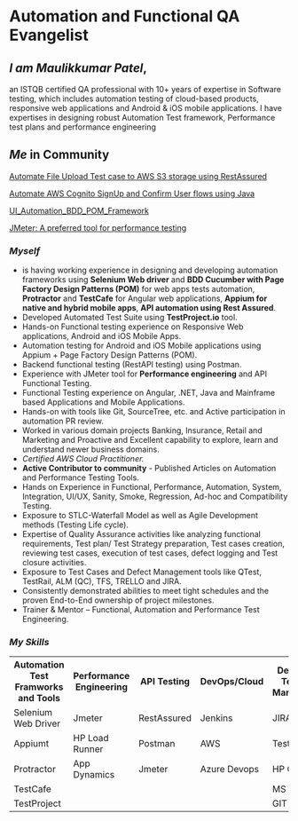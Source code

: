 # Automation and Functional QA Evangelist

## <em>I am Maulikkumar Patel</em>,
an ISTQB certified QA professional with 10+ years of expertise in Software testing, which includes automation testing of cloud-based products, responsive web applications and Android & iOS mobile applications. I have expertises in designing robust Automation Test framework, Performance test plans and performance engineering

## <em>Me</em> in Community
<a href="https://eliminatormp.medium.com/automate-file-upload-test-case-to-aws-s3-storage-using-restassured-c18e718eaf42">Automate File Upload Test case to AWS S3 storage using RestAssured</a>

<a href="https://eliminatormp.medium.com/automate-aws-cognito-signup-and-confirm-user-flows-using-java-4ff1996fa059">Automate AWS Cognito SignUp and Confirm User flows using Java</a>

<a href="https://github.com/maulikpatel890/UI_Automation_BDD_POM_Framework">UI_Automation_BDD_POM_Framework</a>

<a href="https://www.embeddedcomputing.com/technology/debug-and-test/jmeter-a-preferred-tool-for-performance-testing">JMeter: A preferred tool for performance testing</a>

### <em>Myself</em>

<ul>
  <li>is having working experience in designing and developing automation frameworks using <strong>Selenium Web driver</strong> and <strong>BDD Cucumber with Page Factory Design Patterns (POM)</strong> for web apps tests automation, <strong>Protractor</strong> and <strong>TestCafe</strong> for Angular web applications, <strong>Appium for native and hybrid mobile apps</strong>, <strong>API automation using Rest Assured</strong>.</li>
  <li>Developed Automated Test Suite using <strong>TestProject.io</strong> tool.</li>
  <li>Hands-on Functional testing experience on Responsive Web applications, Android and iOS Mobile Apps.</li>
  <li>Automation testing for Android and iOS Mobile applications using Appium + Page Factory Design Patterns (POM).</li>
  <li>Backend functional testing (RestAPI testing) using Postman.</li>
  <li>Experience with JMeter tool for <strong>Performance engineering</strong> and API Functional Testing.</li>
  <li>Functional Testing experience on Angular, .NET, Java and Mainframe based Applications and Mobile Applications.</li>
  <li>Hands-on with tools like Git, SourceTree, etc. and Active participation in automation PR review.</li>
  <li>Worked in various domain projects Banking, Insurance, Retail and Marketing and Proactive and Excellent capability to explore, learn and understand newer business domains.</li>
  <li><em>Certified AWS Cloud Practitioner.</em></li>
  <li><strong>Active Contributor to community</strong> - Published Articles on Automation and Performance Testing Tools.</li>
  <li>Hands on Experience in Functional, Performance, Automation, System, Integration, UI/UX, Sanity, Smoke, Regression, Ad-hoc and Compatibility Testing.</li>
  <li>Exposure to STLC-Waterfall Model as well as Agile Development methods (Testing Life cycle).</li>
  <li>Expertise of Quality Assurance activities like analyzing functional requirements, Test plan/ Test Strategy preparation, Test cases creation, reviewing test cases, execution of test cases, defect logging and Test closure activities.</li>
  <li>Exposure to Test Cases and Defect Management tools like QTest, TestRail, ALM (QC), TFS, TRELLO and JIRA.</li>
  <li>Consistently demonstrated abilities to meet tight schedules and the proven End-to-End ownership of project milestones.</li>
  <li>Trainer & Mentor – Functional, Automation and Performance Test Engineering.</li>
</ul>

### <em>My Skills</em>

<table>
  <tr>
    <th>Automation Test Framworks and Tools</th>
    <th>Performance Engineering</th>
    <th>API Testing</th>
    <th>DevOps/Cloud</th>
    <th>Defect and Testcase Management</th>
  </tr>
  <tr>
    <td>Selenium Web Driver</td>
    <td>Jmeter</td>
    <td>RestAssured</td>
    <td>Jenkins</td>
    <td>JIRA</td>
  </tr>
  <tr>
    <td>Appiumt</td>
    <td>HP Load Runner</td>
    <td>Postman</td>
    <td>AWS</td>
    <td>Testrail</td>
  </tr>
  <tr>
    <td>Protractor</td>
    <td>App Dynamics</td>
    <td>Jmeter</td>
    <td>Azure Devops</td>
    <td>HP QC/ALM</td>
  </tr>
   <tr>
    <td>TestCafe</td>
    <td></td>
    <td></td>
    <td></td>
    <td>MS TFS</td>
  </tr>
  <tr>
    <td>TestProject</td>
    <td></td>
    <td></td>
    <td></td>
    <td>GIT</td>
  </tr>
</table>
